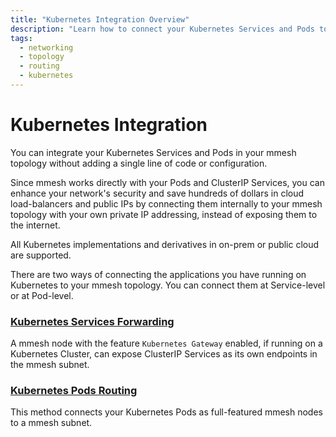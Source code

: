 ```yaml
---
title: "Kubernetes Integration Overview"
description: "Learn how to connect your Kubernetes Services and Pods to your mmesh virtual private topology without adding a single line of code or configuration."
tags:
  - networking
  - topology
  - routing
  - kubernetes
---
```


# Kubernetes Integration

You can integrate your Kubernetes Services and Pods in your mmesh topology without adding a single line of code or configuration.

Since mmesh works directly with your Pods and ClusterIP Services, you can enhance your network's security and save hundreds of dollars in cloud load-balancers and public IPs by connecting them internally to your mmesh topology with your own private IP addressing, instead of exposing them to the internet.

All Kubernetes implementations and derivatives in on-prem or public cloud are supported.

There are two ways of connecting the applications you have running on Kubernetes to your mmesh topology. You can connect them at Service-level or at Pod-level.

### [Kubernetes Services Forwarding](/platform/kubernetes/services/)

A mmesh node with the feature `Kubernetes Gateway` enabled, if running on a Kubernetes Cluster, can expose ClusterIP Services as its own endpoints in the mmesh subnet.

### [Kubernetes Pods Routing](/platform/kubernetes/pods/)

This method connects your Kubernetes Pods as full-featured mmesh nodes to a mmesh subnet.
